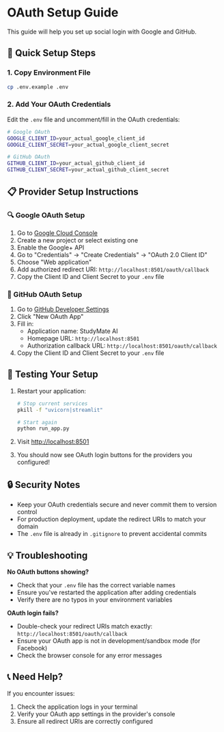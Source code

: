 # OAuth Setup Guide

This guide will help you set up social login with Google and GitHub.

## 🔧 Quick Setup Steps

### 1. Copy Environment File
```bash
cp .env.example .env
```

### 2. Add Your OAuth Credentials
Edit the `.env` file and uncomment/fill in the OAuth credentials:

```bash
# Google OAuth
GOOGLE_CLIENT_ID=your_actual_google_client_id
GOOGLE_CLIENT_SECRET=your_actual_google_client_secret

# GitHub OAuth  
GITHUB_CLIENT_ID=your_actual_github_client_id
GITHUB_CLIENT_SECRET=your_actual_github_client_secret
```

## 📋 Provider Setup Instructions

### 🔍 Google OAuth Setup
1. Go to [Google Cloud Console](https://console.cloud.google.com/)
2. Create a new project or select existing one
3. Enable the Google+ API
4. Go to "Credentials" → "Create Credentials" → "OAuth 2.0 Client ID"
5. Choose "Web application"
6. Add authorized redirect URI: `http://localhost:8501/oauth/callback`
7. Copy the Client ID and Client Secret to your `.env` file

### 🐙 GitHub OAuth Setup  
1. Go to [GitHub Developer Settings](https://github.com/settings/developers)
2. Click "New OAuth App"
3. Fill in:
   - Application name: StudyMate AI
   - Homepage URL: `http://localhost:8501`
   - Authorization callback URL: `http://localhost:8501/oauth/callback`
4. Copy the Client ID and Client Secret to your `.env` file


## 🚀 Testing Your Setup

1. Restart your application:
   ```bash
   # Stop current services
   pkill -f "uvicorn|streamlit"
   
   # Start again
   python run_app.py
   ```

2. Visit [http://localhost:8501](http://localhost:8501)

3. You should now see OAuth login buttons for the providers you configured!

## 🔒 Security Notes

- Keep your OAuth credentials secure and never commit them to version control
- For production deployment, update the redirect URIs to match your domain
- The `.env` file is already in `.gitignore` to prevent accidental commits

## 💡 Troubleshooting

**No OAuth buttons showing?**
- Check that your `.env` file has the correct variable names
- Ensure you've restarted the application after adding credentials
- Verify there are no typos in your environment variables

**OAuth login fails?**
- Double-check your redirect URIs match exactly: `http://localhost:8501/oauth/callback`
- Ensure your OAuth app is not in development/sandbox mode (for Facebook)
- Check the browser console for any error messages

## 📞 Need Help?

If you encounter issues:
1. Check the application logs in your terminal
2. Verify your OAuth app settings in the provider's console
3. Ensure all redirect URIs are correctly configured
